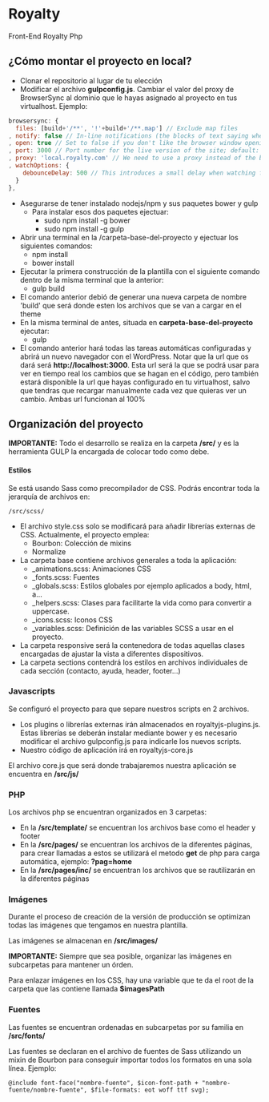 # Royalty
Front-End Royalty Php
## ¿Cómo montar el proyecto en local?
* Clonar el repositorio al lugar de tu elección
* Modificar el archivo **gulpconfig.js**. Cambiar el valor del proxy de BrowserSync al dominio que le hayas asignado al proyecto en tus virtualhost. Ejemplo:

```javascript
browsersync: {
  files: [build+'/**', '!'+build+'/**.map'] // Exclude map files
, notify: false // In-line notifications (the blocks of text saying whether you are connected to the BrowserSync server or not)
, open: true // Set to false if you don't like the browser window opening automatically
, port: 3000 // Port number for the live version of the site; default: 3000
, proxy: 'local.royalty.com' // We need to use a proxy instead of the built-in server because WordPress has to do some server-side rendering for the theme to work
, watchOptions: {
    debounceDelay: 500 // This introduces a small delay when watching for file change events to avoid triggering too many reloads
  }
},
```
* Asegurarse de tener instalado nodejs/npm y sus paquetes bower y gulp
    * Para instalar esos dos paquetes ejectuar:
        * sudo npm install -g bower
        * sudo npm install -g gulp
* Abrir una terminal en la /carpeta-base-del-proyecto y ejectuar los siguientes comandos:
    * npm install
    * bower install
* Ejecutar la primera construcción de la plantilla con el siguiente comando dentro de la misma terminal que la anterior:
    * gulp build
* El comando anterior debió de generar una nueva carpeta de nombre 'build' que será donde esten los archivos que se van a cargar en el theme
* En la misma terminal de antes, situada en **carpeta-base-del-proyecto** ejecutar:
    * gulp
* El comando anterior hará todas las tareas automáticas configuradas y abrirá un nuevo navegador con el WordPress. Notar que la url que os dará será **http://localhost:3000**. Esta url será la que se podrá usar para ver en tiempo real los cambios que se hagan en el código, pero también estará disponible la url que hayas configurado en tu virtualhost, salvo que tendras que recargar manualmente cada vez que quieras ver un cambio. Ambas url funcionan al 100%


## Organización del proyecto
**IMPORTANTE:** Todo el desarrollo se realiza en la carpeta **/src/** y es la herramienta GULP la encargada de colocar todo como debe.

#### Estilos
Se está usando Sass como precompilador de CSS. Podrás encontrar toda la jerarquía de archivos en:
```
/src/scss/
```
* El archivo style.css solo se modificará para añadir librerías externas de CSS. Actualmente, el proyecto emplea:
    * Bourbon: Colección de mixins
    * Normalize
* La carpeta base contiene archivos generales a toda la aplicación:
    * _animations.scss: Animaciones CSS
    * _fonts.scss: Fuentes
    * _globals.scss: Estilos globales por ejemplo aplicados a body, html, a...
    * _helpers.scss: Clases para facilitarte la vida como para convertir a uppercase.
    * _icons.scss: Iconos CSS
    * _variables.scss: Definición de las variables SCSS a usar en el proyecto.
* La carpeta responsive será la contenedora de todas aquellas clases encargadas de ajustar la vista a diferentes dispositivos.
* La carpeta sections contendrá los estilos en archivos individuales de cada sección (contacto, ayuda, header, footer...)

### Javascripts
Se configuró el proyecto para que separe nuestros scripts en 2 archivos.
* Los plugins o librerías externas irán almacenados en royaltyjs-plugins.js. Estas librerías se deberán instalar mediante bower y es necesario modificar el archivo gulpconfig.js para indicarle los nuevos scripts.
* Nuestro código de aplicación irá en royaltyjs-core.js

El archivo core.js que será donde trabajaremos nuestra aplicación se encuentra en **/src/js/**

### PHP
Los archivos php se encuentran organizados en 3 carpetas:

* En la **/src/template/** se encuentran los archivos base como el header y footer
* En la **/src/pages/** se encuentran los archivos de la diferentes páginas, para crear llamadas a estos se utilizará el metodo **get** de php para carga automática, ejemplo: **?pag=home**
* En la **/src/pages/inc/** se encuentran los archivos que se rautilizarán en la diferentes páginas

### Imágenes
Durante el proceso de creación de la versión de producción se optimizan todas las imágenes que tengamos en nuestra plantilla.

Las imágenes se almacenan en **/src/images/**

**IMPORTANTE:** Siempre que sea posible, organizar las imágenes en subcarpetas para mantener un órden.

Para enlazar imágenes en los CSS, hay una variable que te da el root de la carpeta que las contiene llamada **$imagesPath**

### Fuentes
Las fuentes se encuentran ordenadas en subcarpetas por su familia en **/src/fonts/**

Las fuentes se declaran en el archivo de fuentes de Sass utilizando un mixin de Bourbon para conseguir importar todos los formatos en una sola línea. Ejemplo:

```
@include font-face("nombre-fuente", $icon-font-path + "nombre-fuente/nombre-fuente", $file-formats: eot woff ttf svg);
```

